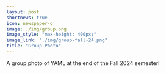 ```yaml
---
layout: post
shortnews: true
icon: newspaper-o
image: ./img/group.png
image_style: "max-height: 400px;"
image_link: "./img/group-fall-24.png"
title: "Group Photo"
---
```


A group photo of YAML at the end of the Fall 2024 semester!
